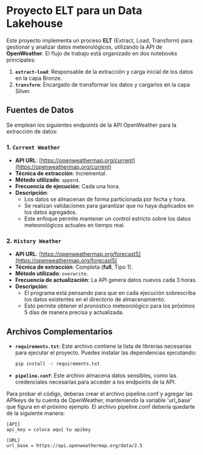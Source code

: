 # Proyecto ELT para un Data Lakehouse

Este proyecto implementa un proceso **ELT** (Extract, Load, Transform) para gestionar y analizar datos meteorológicos, utilizando la API de **OpenWeather**. El flujo de trabajo está organizado en dos notebooks principales:

1. **`extract-load`**: Responsable de la extracción y carga inicial de los datos en la capa Bronze.
2. **`transform`**: Encargado de transformar los datos y cargarlos en la capa Silver.

## Fuentes de Datos

Se emplean los siguientes endpoints de la API OpenWeather para la extracción de datos:

### 1. **`Current Weather`**
- **API URL**: [https://openweathermap.org/current](https://openweathermap.org/current)
- **Técnica de extracción**: Incremental.
- **Método utilizado**: `append`.
- **Frecuencia de ejecución**: Cada una hora.
- **Descripción**: 
  - Los datos se almacenan de forma particionada por fecha y hora.
  - Se realizan validaciones para garantizar que no haya duplicados en los datos agregados.
  - Este enfoque permite mantener un control estricto sobre los datos meteorológicos actuales en tiempo real.

### 2. **`History Weather`**
- **API URL**: [https://openweathermap.org/forecast5](https://openweathermap.org/forecast5)
- **Técnica de extracción**: Completa (**full**, Tipo 1).
- **Método utilizado**: `overwrite`.
- **Frecuencia de actualización**: La API genera datos nuevos cada 3 horas.
- **Descripción**: 
  - El programa está pensando para que en cada ejecución sobrescriba los datos existentes en el directorio de almacenamiento.
  - Esto permite obtener el pronóstico meteorológico para los próximos 5 días de manera precisa y actualizada.

## Archivos Complementarios

- **`requirements.txt`**: Este archivo contiene la lista de librerías necesarias para ejecutar el proyecto. Puedes instalar las dependencias ejecutando:
  ```bash
  pip install -r requirements.txt
  ```
- **`pipeline.conf`**: Este archivo almacena datos sensibles, como las credenciales necesarias para acceder a los endpoints de la API. 

Para probar el código, deberas crear el archivo pipeline.conf y agregar las APIkeys de tu cuenta de OpenWeather, manteniendo la variable 'url_base' que figura en el próximo ejemplo. El archivo pipeline.conf debería quedarte de la siguiente manera:
```plaintext
[API]
api_key = coloca aquí tu apikey

[URL]
url_base = https://api.openweathermap.org/data/2.5
```